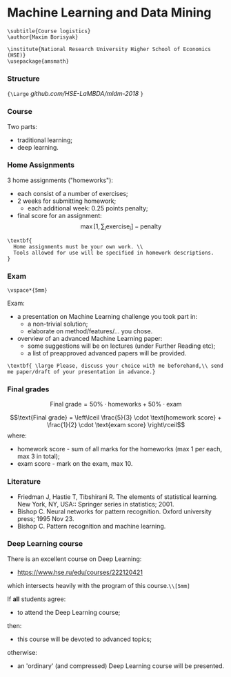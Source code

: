 #  Machine Learning and Data Mining

~~~
\subtitle{Course logistics}
\author{Maxim Borisyak}

\institute{National Research University Higher School of Economics (HSE)}
\usepackage{amsmath}
~~~

### Structure

`{\Large`
_github.com/HSE-LaMBDA/mldm-2018_
`}`

### Course

Two parts:
- traditional learning;
- deep learning.

### Home Assignments

3 home assignments ("homeworks"):
- each consist of a number of exercises;
- 2 weeks for submitting homework;
  - each additional week: 0.25 points penalty;
- final score for an assignment:
  $$\max \left[ 1, \sum_i \mathrm{exercise}_i \right] - \mathrm{penalty}$$

~~~center
\textbf{
  Home assignments must be your own work. \\
  Tools allowed for use will be specified in homework descriptions.
}
~~~

### Exam

`\vspace*{5mm}`

Exam:
- a presentation on Machine Learning challenge you took part in:
  - a non-trivial solution;
  - elaborate on method/features/... you chose.
- overview of an advanced Machine Learning paper:
  - some suggestions will be on lectures (under Further Reading etc);
  - a list of preapproved advanced papers will be provided.

~~~center
\textbf{ \large Please, discuss your choice with me beforehand,\\ send me paper/draft of your presentation in advance.}
~~~

### Final grades

$$\text{Final grade} = 50\% \cdot \text{homeworks} + 50\% \cdot \text{exam}$$

$$\text{Final grade} = \left\lceil \frac{5}{3} \cdot \text{homework score} + \frac{1}{2} \cdot \text{exam score} \right\rceil$$
where:
- homework score - sum of all marks for the homeworks (max 1 per each, max 3 in total);
- exam score - mark on the exam, max 10.

### Literature

- Friedman J, Hastie T, Tibshirani R. The elements of statistical learning. New York, NY, USA:: Springer series in statistics; 2001.
- Bishop C. Neural networks for pattern recognition. Oxford university press; 1995 Nov 23.
- Bishop C. Pattern recognition and machine learning.

### Deep Learning course

There is an excellent course on Deep Learning:
- https://www.hse.ru/edu/courses/222120421

which intersects heavily with the program of this course.`\\[5mm]`

If **all** students agree:
- to attend the Deep Learning course;

then:

- this course will be devoted to advanced topics;

otherwise:

- an 'ordinary' (and compressed) Deep Learning course will be presented.
